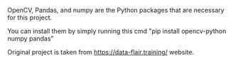 OpenCV, Pandas, and numpy are the Python packages that are necessary for this project. 

You can install them by simply running this cmd "pip install opencv-python numpy pandas" 

Original project is taken from https://data-flair.training/ website.
